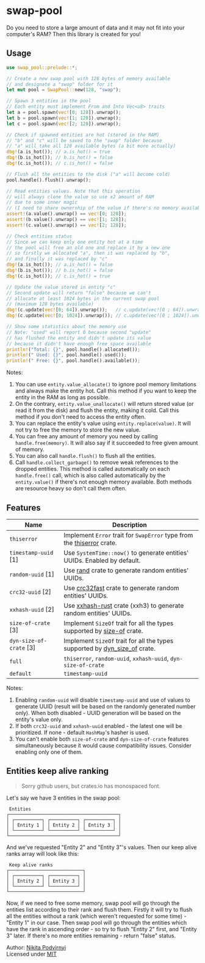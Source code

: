 # swap-pool

Do you need to store a large amount of data and it may not fit into your computer's RAM? Then this library is created for you!

## Usage

```rust
use swap_pool::prelude::*;

// Create a new swap pool with 128 bytes of memory available
// and designate a "swap" folder for it
let mut pool = SwapPool::new(128, "swap");

// Spawn 3 entities in the pool
// Each entity must implement From and Into Vec<u8> traits
let a = pool.spawn(vec![0; 128]).unwrap();
let b = pool.spawn(vec![1; 128]).unwrap();
let c = pool.spawn(vec![2; 128]).unwrap();

// Check if spawned entities are hot (stored in the RAM)
// "b" and "c" will be saved to the "swap" folder because
// "a" will take all 128 available bytes (a bit more actually)
dbg!(a.is_hot()); // a.is_hot() = true
dbg!(b.is_hot()); // b.is_hot() = false
dbg!(c.is_hot()); // c.is_hot() = false

// Flush all the entities to the disk ("a" will become cold)
pool.handle().flush().unwrap();

// Read entities values. Note that this operation
// will always clone the value so use x2 amount of RAM
// due to some inner magic
// (I need to share ownership of the value if there's no memory available)
assert!(a.value().unwrap() == vec![0; 128]);
assert!(b.value().unwrap() == vec![1; 128]);
assert!(c.value().unwrap() == vec![2; 128]);

// Check entities status
// Since we can keep only one entity hot at a time
// the pool will free an old one and replace it by a new one
// so firstly we allocated "a", then it was replaced by "b",
// and finally it was replaced by "c"
dbg!(a.is_hot()); // a.is_hot() = false
dbg!(b.is_hot()); // b.is_hot() = false
dbg!(c.is_hot()); // c.is_hot() = true

// Update the value stored in entity "c"
// Second update will return "false" because we can't
// allocate at least 1024 bytes in the current swap pool
// (maximum 128 bytes available)
dbg!(c.update(vec![0; 64]).unwrap());   // c.update(vec![0 ; 64]).unwrap() = true
dbg!(c.update(vec![0; 1024]).unwrap()); // c.update(vec![0 ; 1024]).unwrap() = false

// Show some statistics about the memory use
// Note: "used" will report 0 because second "update"
// has flushed the entity and didn't update its value
// because it didn't have enough free space available
println!("Total: {}", pool.handle().allocated());
println!(" Used: {}", pool.handle().used());
println!(" Free: {}", pool.handle().available());
```

Notes:

1. You can use `entity.value_allocate()` to ignore pool memory limitations and always make the entity hot. Call this method if you want to keep the entity in the RAM as long as possible.
2. On the contrary, `entity.value_unallocate()` will return stored value (or read it from the disk) and flush the entity, making it cold. Call this method if you don't need to access the entity often.
3. You can replace the entity's value using `entity.replace(value)`. It will not try to free the memory to store the new value.
4. You can free any amount of memory you need by calling `handle.free(memory)`. It will also say if it succeeded to free given amount of memory.
5. You can also call `handle.flush()` to flush all the entities.
6. Call `handle.collect_garbage()` to remove weak references to the dropped entities. This method is called automatically on each `handle.free()` call, which is also called automatically by the `entity.value()` if there's not enough memory available. Both methods are resource heavy so don't call them often.

## Features

| Name | Description |
| - | - |
| `thiserror` | Implement `Error` trait for `SwapError` type from the [thiserror](https://crates.io/crates/thiserror) crate. |
| `timestamp-uuid` [1] | Use `SystemTime::now()` to generate entities' UUIDs. Enabled by default. |
| `random-uuid` [1] | Use [rand](https://crates.io/crates/rand) crate to generate random entities' UUIDs. |
| `crc32-uuid` [2] | Use [crc32fast](https://crates.io/crates/crc32fast) crate to generate random entities' UUIDs. |
| `xxhash-uuid` [2] | Use [xxhash-rust](https://crates.io/crates/xxhash-rust) crate (xxh3) to generate random entities' UUIDs. |
| `size-of-crate` [3] | Implement `SizeOf` trait for all the types supported by [size-of](https://crates.io/crates/size-of) crate. |
| `dyn-size-of-crate` [3] | Implement `SizeOf` trait for all the types supported by [dyn_size_of](https://crates.io/crates/dyn_size_of) crate. |
| `full` | `thiserror`, `random-uuid`, `xxhash-uuid`, `dyn-size-of-crate` |
| `default` | `timestamp-uuid` |

Notes:

1. Enabling `random-uuid` will disable `timestamp-uuid` and use of values to generate UUID (result will be based on the randomly generated number only). When both disabled - UUID generation will be based on the entity's value only.
2. If both `crc32-uuid` and `xxhash-uuid` enabled - the latest one will be prioritized. If none - default `HashMap`'s hasher is used.
3. You can't enable both `size-of-crate` and `dyn-size-of-crate` features simultaneously because it would cause compatibility issues. Consider enabling only one of them.

## Entities keep alive ranking

> Sorry github users, but crates.io has monospaced font.

Let's say we have 3 entities in the swap pool:

```
 Entities
┌────────────────────────────────────────┐
│ ┌──────────┐ ┌──────────┐ ┌──────────┐ │
│ │ Entity 1 │ │ Entity 2 │ │ Entity 3 │ │
│ └──────────┘ └──────────┘ └──────────┘ │
└────────────────────────────────────────┘
```

And we've requested "Entity 2" and "Entity 3"'s values. Then our keep alive ranks array will look like this:

```
 Keep alive ranks
┌───────────────────────────┐
│ ┌──────────┐ ┌──────────┐ │
│ │ Entity 2 │ │ Entity 3 │ │
│ └──────────┘ └──────────┘ │
└───────────────────────────┘
```

Now, if we need to free some memory, swap pool will go through the entities list according to their rank and flush them. Firstly it will try to flush all the entities without a rank (which weren't requested for some time) - "Entity 1" in our case. Then swap pool will go through the entities which have the rank in ascending order - so try to flush "Entity 2" first, and "Entity 3" later. If there's no more entities remaining - return "false" status.

Author: [Nikita Podvirnyi](https://github.com/krypt0nn)\
Licensed under [MIT](LICENSE)
